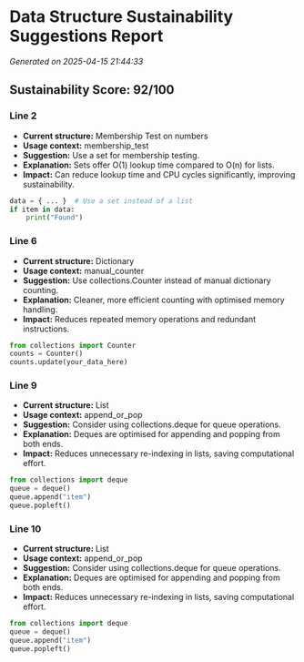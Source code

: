 # Data Structure Sustainability Suggestions Report
_Generated on 2025-04-15 21:44:33_

## Sustainability Score: 92/100

### Line 2
- **Current structure:** Membership Test on numbers
- **Usage context:** membership_test
- **Suggestion:** Use a set for membership testing.
- **Explanation:** Sets offer O(1) lookup time compared to O(n) for lists.
- **Impact:** Can reduce lookup time and CPU cycles significantly, improving sustainability.

```python
data = { ... }  # Use a set instead of a list
if item in data:
    print("Found")
```

### Line 6
- **Current structure:** Dictionary
- **Usage context:** manual_counter
- **Suggestion:** Use collections.Counter instead of manual dictionary counting.
- **Explanation:** Cleaner, more efficient counting with optimised memory handling.
- **Impact:** Reduces repeated memory operations and redundant instructions.

```python
from collections import Counter
counts = Counter()
counts.update(your_data_here)
```

### Line 9
- **Current structure:** List
- **Usage context:** append_or_pop
- **Suggestion:** Consider using collections.deque for queue operations.
- **Explanation:** Deques are optimised for appending and popping from both ends.
- **Impact:** Reduces unnecessary re-indexing in lists, saving computational effort.

```python
from collections import deque
queue = deque()
queue.append("item")
queue.popleft()
```

### Line 10
- **Current structure:** List
- **Usage context:** append_or_pop
- **Suggestion:** Consider using collections.deque for queue operations.
- **Explanation:** Deques are optimised for appending and popping from both ends.
- **Impact:** Reduces unnecessary re-indexing in lists, saving computational effort.

```python
from collections import deque
queue = deque()
queue.append("item")
queue.popleft()
```

